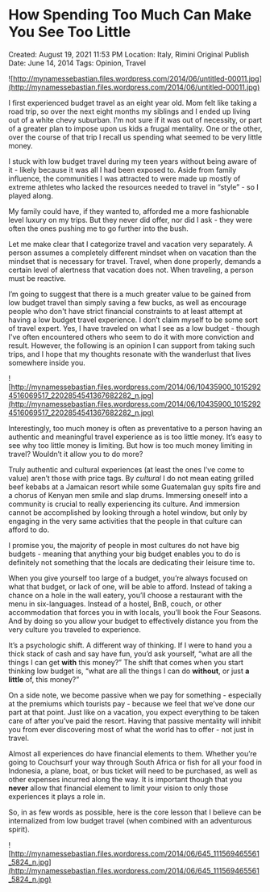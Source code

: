 # How Spending Too Much Can Make You See Too Little

Created: August 19, 2021 11:53 PM
Location: Italy, Rimini
Original Publish Date: June 14, 2014
Tags: Opinion, Travel

![http://mynamessebastian.files.wordpress.com/2014/06/untitled-00011.jpg](http://mynamessebastian.files.wordpress.com/2014/06/untitled-00011.jpg)

I first experienced budget travel as an eight year old. Mom felt like taking a road trip, so over the next eight months my siblings and I ended up living out of a white chevy suburban. I’m not sure if it was out of necessity, or part of a greater plan to impose upon us kids a frugal mentality. One or the other, over the course of that trip I recall us spending what seemed to be very little money.

I stuck with low budget travel during my teen years without being aware of it - likely because it was all I had been exposed to. Aside from family influence, the communities I was attracted to were made up mostly of extreme athletes who lacked the resources needed to travel in “style” - so I played along.

My family could have, if they wanted to, afforded me a more fashionable level luxury on my trips. But they never did offer, nor did I ask - they were often the ones pushing me to go further into the bush.

Let me make clear that I categorize travel and vacation very separately. A person assumes a completely different mindset when on vacation than the mindset that is necessary for travel. Travel, when done properly, demands a certain level of alertness that vacation does not. When traveling, a person must be reactive.

I’m going to suggest that there is a much greater value to be gained from low budget travel than simply saving a few bucks, as well as encourage people who don't have strict financial constraints to at least attempt at having a low budget travel experience. I don’t claim myself to be some sort of travel expert. Yes, I have traveled on what I see as a low budget - though I've often encountered others who seem to do it with more conviction and result. However, the following is an opinion I can support from taking such trips, and I hope that my thoughts resonate with the wanderlust that lives somewhere inside you.

![http://mynamessebastian.files.wordpress.com/2014/06/10435900_10152924516069517_2202854541367682282_n.jpg](http://mynamessebastian.files.wordpress.com/2014/06/10435900_10152924516069517_2202854541367682282_n.jpg)

Interestingly, too much money is often as preventative to a person having an authentic and meaningful travel experience as is too little money. It’s easy to see why too little money is limiting. But how is too much money limiting in travel? Wouldn’t it allow you to do more?

Truly authentic and cultural experiences (at least the ones I’ve come to value) aren’t those with price tags. By *cultural* I do not mean eating grilled beef kebabs at a Jamaican resort while some Guatemalan guy spits fire and a chorus of Kenyan men smile and slap drums. Immersing oneself into a community is crucial to really experiencing its culture. And immersion cannot be accomplished by looking through a hotel window, but only by engaging in the very same activities that the people in that culture can afford to do.

I promise you, the majority of people in most cultures do not have big budgets - meaning that anything your big budget enables you to do is definitely not something that the locals are dedicating their leisure time to.

When you give yourself too large of a budget, you’re always focused on what that budget, or lack of one, will be able to afford. Instead of taking a chance on a hole in the wall eatery, you’ll choose a restaurant with the menu in six-languages. Instead of a hostel, BnB, couch, or other accommodation that forces you in with locals, you’ll book the Four Seasons. And by doing so you allow your budget to effectively distance you from the very culture you traveled to experience.

It’s a psychologic shift. A different way of thinking. If I were to hand you a thick stack of cash and say have fun, you’d ask yourself, “what are all the things I can get **with** this money?” The shift that comes when you start thinking low budget is, “what are all the things I can do **without**, or just **a little** of, this money?”

On a side note, we become passive when we pay for something - especially at the premiums which tourists pay - because we feel that we’ve done our part at that point. Just like on a vacation, you expect everything to be taken care of after you’ve paid the resort. Having that passive mentality will inhibit you from ever discovering most of what the world has to offer - not just in travel.

Almost all experiences do have financial elements to them. Whether you’re going to Couchsurf your way through South Africa or fish for all your food in Indonesia, a plane, boat, or bus ticket will need to be purchased, as well as other expenses incurred along the way. It is important though that you **never** allow that financial element to limit your vision to only those experiences it plays a role in.

So, in as few words as possible, here is the core lesson that I believe can be internalized from low budget travel (when combined with an adventurous spirit).

![http://mynamessebastian.files.wordpress.com/2014/06/645_111569465561_5824_n.jpg](http://mynamessebastian.files.wordpress.com/2014/06/645_111569465561_5824_n.jpg)